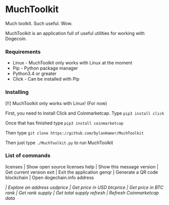 # MuchToolkit
Much toolkit. Such useful. Wow.

MuchToolkit is an application full of useful utilities for working with Dogecoin.

### Requirements
- Linux - MuchToolkit only works with Linux at the moment
- Pip - Python package manager
- Python3.4 or greater
- Click - Can be installed with Pip

### Installing
[!!] MuchToolkit only works with Linux! (For now)

First, you need to install Click and Coinmarketcap.
Type `pip3 install click`

Once that has finished type `pip3 install coinmarketcap`

Then type `git clone https://github.com/DylanHamer/MuchToolkit`

Then just type `./MuchToolkit.py` to run MuchToolkit

### List of commands
licenses          | Show open source licenses
help              | Show this message
version           | Get current version
exit              | Exit the application
genqr             | Generate a QR code
blockchain        | Open dogechain.info
address <address> | Explore an address
usdprice          | Get price in USD
btcprice          | Get price in BTC
rank              | Get rank
supply            | Get total supply
refresh           | Refresh Coinmarketcap data

